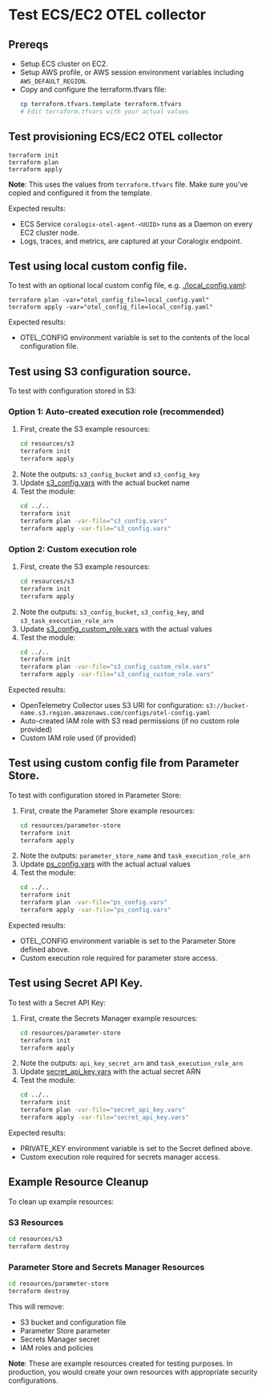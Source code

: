 # Test ECS/EC2 OTEL collector

## Prereqs

* Setup ECS cluster on EC2.
* Setup AWS profile, or AWS session environment variables including ```AWS_DEFAULT_REGION```.
* Copy and configure the terraform.tfvars file:
  ```bash
  cp terraform.tfvars.template terraform.tfvars
  # Edit terraform.tfvars with your actual values
  ```

## Test provisioning ECS/EC2 OTEL collector

```
terraform init
terraform plan
terraform apply
```

**Note**: This uses the values from `terraform.tfvars` file. Make sure you've copied and configured it from the template.

Expected results:
* ECS Service ```coralogix-otel-agent-<UUID>``` runs as a Daemon on every EC2 cluster node.
* Logs, traces, and metrics, are captured at your Coralogix endpoint.

## Test using local custom config file.

To test with an optional local custom config file, e.g. [./local_config.yaml](./local_config.yaml):

```
terraform plan -var="otel_config_file=local_config.yaml"
terraform apply -var="otel_config_file=local_config.yaml"
```

Expected results:
* OTEL_CONFIG environment variable is set to the contents of the local configuration file.

## Test using S3 configuration source.

To test with configuration stored in S3:

### Option 1: Auto-created execution role (recommended)
1. First, create the S3 example resources:
   ```bash
   cd resources/s3
   terraform init
   terraform apply
   ```
2. Note the outputs: `s3_config_bucket` and `s3_config_key`
3. Update [s3_config.vars](./s3_config.vars) with the actual bucket name
4. Test the module:
   ```bash
   cd ../..
   terraform init
   terraform plan -var-file="s3_config.vars"
   terraform apply -var-file="s3_config.vars"
   ```

### Option 2: Custom execution role
1. First, create the S3 example resources:
   ```bash
   cd resources/s3
   terraform init
   terraform apply
   ```
2. Note the outputs: `s3_config_bucket`, `s3_config_key`, and `s3_task_execution_role_arn`
3. Update [s3_config_custom_role.vars](./s3_config_custom_role.vars) with the actual values
4. Test the module:
   ```bash
   cd ../..
   terraform init
   terraform plan -var-file="s3_config_custom_role.vars"
   terraform apply -var-file="s3_config_custom_role.vars"
   ```

Expected results:
* OpenTelemetry Collector uses S3 URI for configuration: `s3://bucket-name.s3.region.amazonaws.com/configs/otel-config.yaml`
* Auto-created IAM role with S3 read permissions (if no custom role provided)
* Custom IAM role used (if provided)

## Test using custom config file from Parameter Store.

To test with configuration stored in Parameter Store:

1. First, create the Parameter Store example resources:
   ```bash
   cd resources/parameter-store
   terraform init
   terraform apply
   ```
2. Note the outputs: `parameter_store_name` and `task_execution_role_arn`
3. Update [ps_config.vars](./ps_config.vars) with the actual actual values
4. Test the module:
   ```bash
   cd ../..
   terraform init
   terraform plan -var-file="ps_config.vars"
   terraform apply -var-file="ps_config.vars"
   ```

Expected results:
* OTEL_CONFIG environment variable is set to the Parameter Store defined above.
* Custom execution role required for parameter store access.

## Test using Secret API Key.

To test with a Secret API Key:
1. First, create the Secrets Manager example resources:
   ```bash
   cd resources/parameter-store
   terraform init
   terraform apply
   ```
2. Note the outputs: `api_key_secret_arn` and `task_execution_role_arn`
3. Update [secret_api_key.vars](./secret_api_key.vars) with the actual secret ARN
4. Test the module:
   ```bash
   cd ../..
   terraform init
   terraform plan -var-file="secret_api_key.vars"
   terraform apply -var-file="secret_api_key.vars"
   ```

Expected results:
* PRIVATE_KEY environment variable is set to the Secret defined above.
* Custom execution role required for secrets manager access.


## Example Resource Cleanup

To clean up example resources:

### S3 Resources
```bash
cd resources/s3
terraform destroy
```

### Parameter Store and Secrets Manager Resources
```bash
cd resources/parameter-store
terraform destroy
```

This will remove:
* S3 bucket and configuration file
* Parameter Store parameter
* Secrets Manager secret
* IAM roles and policies

**Note**: These are example resources created for testing purposes. In production, you would create your own resources with appropriate security configurations.
